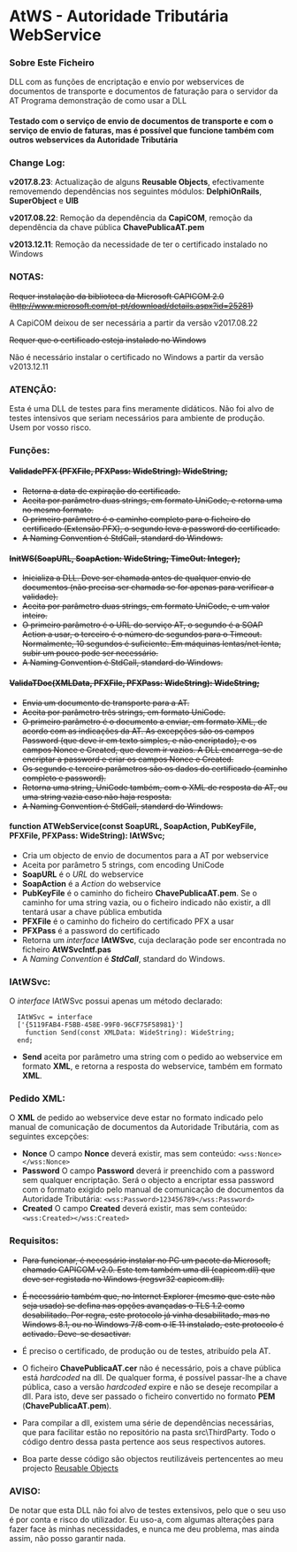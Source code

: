 # AtWS - Autoridade Tributária WebService


### Sobre Este Ficheiro ###
DLL com as funções de encriptação e envio por webservices de documentos de transporte e documentos de faturação para o servidor da AT
Programa demonstração de como usar a DLL

#### Testado com o serviço de envio de documentos de transporte e com o serviço de envio de faturas, mas é possível que funcione também com outros webservices da Autoridade Tributária


### Change Log: ###

**v2017.8.23**: Actualização de alguns **Reusable Objects**, efectivamente removemendo dependências nos seguintes módulos: **DelphiOnRails**, **SuperObject** e **UIB**

**v2017.08.22**: Remoção da dependência da **CapiCOM**, remoção da dependência da chave pública **ChavePublicaAT.pem**

**v2013.12.11**: Remoção da necessidade de ter o certificado instalado no Windows



### NOTAS: ###

~~Requer instalação da biblioteca da Microsoft CAPICOM 2.0 (http://www.microsoft.com/pt-pt/download/details.aspx?id=25281)~~

A CapiCOM deixou de ser necessária a partir da versão v2017.08.22

~~Requer que o certificado esteja instalado no Windows~~

Não é necessário instalar o certificado no Windows a partir da versão v2013.12.11

### ATENÇÃO: ###

Esta é uma DLL de testes para fins meramente didáticos. Não foi alvo de testes intensivos que seriam necessários para ambiente de produção. Usem por vosso risco.

### Funções: ###
#### ~~ValidadePFX (PFXFile, PFXPass: WideString): WideString;~~
* ~~Retorna a data de expiração do certificado.~~
* ~~Aceita por parâmetro duas strings, em formato UniCode, e retorna uma no mesmo formato.~~
* ~~O primeiro parâmetro é o caminho completo para o ficheiro do certificado (Extensão PFX), o segundo leva a password do certificado.~~
* ~~A Naming Convention é StdCall, standard do Windows.~~

#### ~~InitWS(SoapURL, SoapAction: WideString; TimeOut: Integer);~~
* ~~Inicializa a DLL. Deve ser chamada antes de qualquer envio de documentos (não precisa ser chamada se for apenas para verificar a validade).~~
* ~~Aceita por parâmetro duas strings, em formato UniCode, e um valor inteiro.~~
* ~~O primeiro parâmetro é o URL do serviço AT, o segundo é a SOAP Action a usar, o terceiro é o número de segundos para o Timeout. Normalmente, 10 segundos é suficiente. Em máquinas lentas/net lenta, subir um pouco pode ser necessário.~~
* ~~A Naming Convention é StdCall, standard do Windows.~~

#### ~~ValidaTDoc(XMLData, PFXFile, PFXPass: WideString): WideString;~~
* ~~Envia um documento de transporte para a AT.~~
* ~~Aceita por parâmetro três strings, em formato UniCode.~~
* ~~O primeiro parâmetro é o documento a enviar, em formato XML, de acordo com as indicações da AT. As excepções são os campos Password (que deve ir em texto simples, e não encriptado), e os campos Nonce e Created, que devem ir vazios. A DLL encarrega-se de encriptar a password e criar os campos Nonce e Created.~~
* ~~Os segundo e terceiro parâmetros são os dados do certificado (caminho completo e password).~~
* ~~Retorna uma string, UniCode também, com o XML de resposta da AT, ou uma string vazia caso não haja resposta.~~
* ~~A Naming Convention é StdCall, standard do Windows.~~

#### function ATWebService(const SoapURL, SoapAction, PubKeyFile, PFXFile, PFXPass: WideString): IAtWSvc; 
* Cria um objecto de envio de documentos para a AT por webservice
* Aceita por parâmetro 5 strings, com encoding UniCode
* **SoapURL** é o *URL* do webservice
* **SoapAction** é a *Action* do webservice
* **PubKeyFile** é o caminho do ficheiro **ChavePublicaAT.pem**. Se o caminho for uma string vazia, ou o ficheiro indicado não existir, a dll tentará usar a chave pública embutida
* **PFXFile** é o caminho do ficheiro do certificado PFX a usar
* **PFXPass** é a password do certificado
* Retorna um *interface* **IAtWSvc**, cuja declaração pode ser encontrada no ficheiro **AtWSvcIntf.pas**
* A *Naming Convention* é ***StdCall***, standard do Windows.

### IAtWSvc: ###

O *interface* IAtWSvc possui apenas um método declarado:
```delphi
  IAtWSvc = interface
  ['{5119FAB4-F5BB-458E-99F0-96CF75F58981}']
    function Send(const XMLData: WideString): WideString;
  end;
```

* **Send** aceita por parâmetro uma string com o pedido ao webservice em formato **XML**, e retorna a resposta do webservice, também em formato **XML**.

### Pedido XML: ###

O **XML** de pedido ao webservice deve estar no formato indicado pelo manual de comunicação de documentos da Autoridade Tributária, com as seguintes excepções:
* **Nonce** O campo **Nonce** deverá existir, mas sem conteúdo: `<wss:Nonce></wss:Nonce>`
* **Password** O campo **Password** deverá ir preenchido com a password sem qualquer encriptação. Será o objecto a encriptar essa password com o formato exigido pelo manual de comunicação de documentos da Autoridade Tributária: `<wss:Password>123456789</wss:Password>`
* **Created** O campo **Created** deverá existir, mas sem conteúdo: `<wss:Created></wss:Created>`


### Requisitos: ###

* ~~Para funcionar, é necessário instalar no PC um pacote da Microsoft, chamado CAPICOM v2.0. Este tem também uma dll (capicom.dll) que deve ser registada no Windows (regsvr32 capicom.dll).~~

* ~~É necessário também que, no Internet Explorer (mesmo que este não seja usado) se defina nas opções avançadas o TLS 1.2 como desabilitado.
Por regra, este protocolo já vinha desabilitado, mas no Windows 8.1, ou no Windows 7/8 com o IE 11 instalado, este protocolo é activado. Deve-se desactivar.~~

* É preciso o certificado, de produção ou de testes, atribuído pela AT.

* O ficheiro **ChavePublicaAT.cer** não é necessário, pois a chave pública está *hardcoded* na dll. De qualquer forma, é possível passar-lhe a chave pública, caso a versão *hardcoded* expire e não se deseje recompilar a dll. Para isto, deve ser passado o ficheiro convertido no formato **PEM** (**ChavePublicaAT.pem**).

* Para compilar a dll, existem uma série de dependências necessárias, que para facilitar estão no repositório na pasta src\ThirdParty. Todo o código dentro dessa pasta pertence aos seus respectivos autores.

* Boa parte desse código são objectos reutilizáveis pertencentes ao meu projecto [Reusable Objects](https://github.com/nunopicado/Reusable-Objects)

### AVISO: ###

De notar que esta DLL não foi alvo de testes extensivos, pelo que o seu uso é por conta e risco do utilizador.
Eu uso-a, com algumas alterações para fazer face às minhas necessidades, e nunca me deu problema, mas ainda assim, não posso garantir nada.
